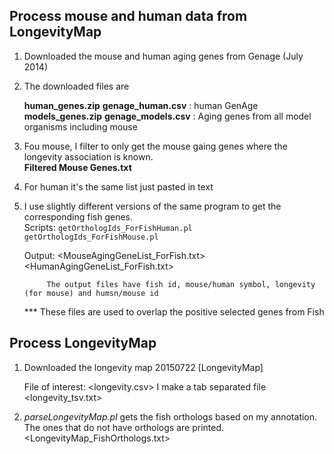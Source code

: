 ## Process mouse and human data from LongevityMap

1. Downloaded the mouse and human aging genes from Genage (July 2014)
2. The downloaded files are   
     
   **human_genes.zip**	**genage_human.csv** : human GenAge  
   **models_genes.zip**	**genage_models.csv** : Aging genes from all model organisms including mouse  
   
3. Fou mouse, I filter to only get the mouse gaing genes where the longevity association is known.  
   **Filtered Mouse Genes.txt**
   
4. For human it's the same list just pasted in text
   <Human Aging Genes.txt>      
   
5. I use slightly different versions of the same program to get the corresponding fish genes.  
   Scripts: `getOrthologIds_ForFishHuman.pl`  
            `getOrthologIds_ForFishMouse.pl`
            
   Output:  <MouseAgingGeneList_ForFish.txt>
            <HumanAgingGeneList_ForFish.txt>
            
            The output files have fish id, mouse/human symbol, longevity (for mouse) and humsn/mouse id
            
    *** These files are used to overlap the positive selected genes from Fish
    

## Process LongevityMap

1. Downloaded the longevity map 20150722
   [LongevityMap]
   
   File of interest: <longevity.csv>
   I make a tab separated file <longevity_tsv.txt>
   
2. *parseLongevityMap.pl* gets the fish orthologs based on my annotation. The ones that do not have orthologs are printed.
   <LongevityMap_FishOrthologs.txt>